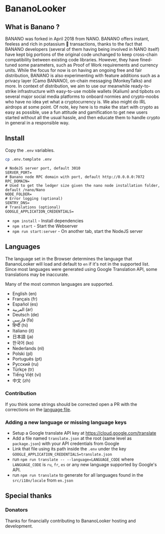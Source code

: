 # BananoLooker

## What is Banano ?

BANANO was forked in April 2018 from NANO. BANANO offers instant,
feeless and rich in potassium 🍌 transactions, thanks to the fact that
BANANO developers (several of them having being involved in NANO
itself) have kept big portions of the original code unchanged to keep
cross-chain compatibility between existing code libraries. However,
they have fined-tuned some parameters, such as Proof of Work
requirements and currency units. While the focus for now is on having
an ongoing free and fair distribution, BANANO is also experimenting
with feature additions such as a privacy layer (Camo BANANO), on-chain
messaging (MonkeyTalks) and more. In context of distribution, we aim
to use our meanwhile ready-to-strike infrastructure with easy-to-use
mobile wallets (Kalium) and tipbots on several major social media
platforms to onboard normies and crypto-noobs who have no idea yet
what a cryptocurrency is. We also might do IRL airdrops at some point.
Of note, key here is to make the start with crypto as easy as
possible, use a fun attitude and gamification to get new users started
without all the usual hassle, and then educate them to handle crypto
in general in a responsible way.

## Install

Copy the `.env` variables.

```bash
cp .env.template .env
```

```env
# NodeJS server port, default 3010
SERVER_PORT=
# Banano node RPC domain with port, default http://0.0.0.0:7072
RPC_DOMAIN=
# Used to get the ledger size given the nano node installation folder, default /nano/Nano
NODE_FOLDER=
# Error logging (optional)
SENTRY_DNS=
# Translations (optional)
GOOGLE_APPLICATION_CREDENTIALS=
```

- `npm install` - Install dependencies
- `npm start` - Start the Webserver
- `npm run start:server` - On another tab, start the NodeJS server

## Languages

The language set in the Browser determines the language that BananoLooker will load and default to `en` if it's not in the supported list. Since most languages were generated using Google Translation API, some translations may be inaccurate.

Many of the most common languages are supported.

- English (en)
- Français (fr)
- Español (es)
- العربية (ar)
- Deutsch (de)
- فارسی (fa)
- हिन्दी (hi)
- Italiano (it)
- 日本語 (ja)
- 한국어 (ko)
- Nederlands (nl)
- Polski (pl)
- Português (pt)
- Pусский (ru)
- Türkçe (tr)
- Tiếng Việt (vi)
- 中文 (zh)

### Contribution

If you think some strings should be corrected open a PR with the corrections on the [language file](https://github.com/running-coder/nanolooker/tree/bananolooker/src/i18n/locales).

### Adding a new language or missing language keys

- Setup a Google translate API key at https://cloud.google.com/translate
- Add a file named `translate.json` at the root (same level as `package.json`) with your API credentials from Google
- Link that file using its path inside the `.env` under the key `GOOGLE_APPLICATION_CREDENTIALS=translate.json`
- run `npm run translate -- --language=LANGUAGE_CODE` where `LANGUAGE_CODE` is `ru`, `fr`, `es` or any new language supported by Google's API.
- run `npm run translate` to generate for all languages found in the `src/i18n/locale` from `en.json`

## Special thanks

### Donators

Thanks for financially contributing to BananoLooker hosting and development.
